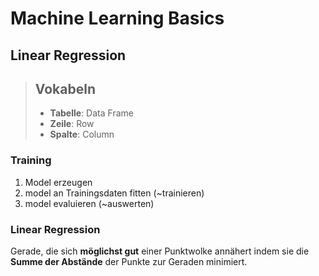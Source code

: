 # Machine Learning Basics

## Linear Regression

> ## Vokabeln
>
> - **Tabelle**: Data Frame
> - **Zeile**: Row
> - **Spalte**: Column

### Training

1. Model erzeugen
2. model an Trainingsdaten fitten (~trainieren)
3. model evaluieren (~auswerten)

### Linear Regression

Gerade, die sich **möglichst gut** einer Punktwolke annähert indem sie die **Summe der Abstände** der Punkte zur Geraden minimiert.
